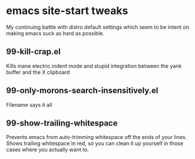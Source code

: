 emacs site-start tweaks
========

My continuing battle with distro default settings which seem to
be intent on making emacs suck as hard as possible.

## 99-kill-crap.el

Kills inane electric indent mode and stupid integration between the
yank buffer and the X clipboard

## 99-only-morons-search-insensitively.el

Filename says it all

## 99-show-trailing-whitespace

Prevents emacs from auto-trimming whitespace off the ends of your
lines.  Shows trailing whitespace in red, so you can clean it up
yourself in those cases where you actually want to.

